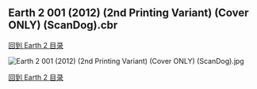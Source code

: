 ## Earth 2 001 (2012) (2nd Printing Variant) (Cover ONLY) (ScanDog).cbr


[回到 Earth 2 目录](https://github.com/alicewish/markdown/blob/master/series/Earth-2.md)


![Earth 2 001 (2012) (2nd Printing Variant) (Cover ONLY) (ScanDog).jpg](https://wx1.sinaimg.cn/large/6a9fdecagy1fq337gvtsyj20zk1iqb29.jpg)

[回到 Earth 2 目录](https://github.com/alicewish/markdown/blob/master/series/Earth-2.md)

